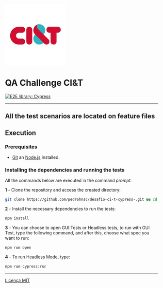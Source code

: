 ![picture alt](./images/imageciet.png "CI&T Logo")

# QA Challenge CI&T
[![E2E library: Cypress](https://img.shields.io/badge/E2E%20Framework-Cypress-blue)](https://www.cypress.io/)

---

## All the test scenarios are located on feature files

## Execution

### Prerequisites

- [Git](https://git-scm.com/download/) an [Node.js](https://nodejs.org/en/download/) installed.

### Installing the dependencies and running the tests

All the commands below are executed in the command _prompt_.

**1** - Clone the repository and access the created directory:

```sh
git clone https://github.com/pedrohnsc/desafio-ci-t-cypress-.git && cd desafio-ci-t-cypress
```

**2** - Install the necessary dependencies to run the tests:

```sh
npm install
```

**3** - You can choose to open GUI Tests or Headless tests, to run with GUI Test, type the following command, and after this, choose what spec you want to run:

```sh
npm run open
```

**4** - To run Headless Mode, type:

```sh
npm run cypress:run
```
---
[Licença MIT](/LICENSE)